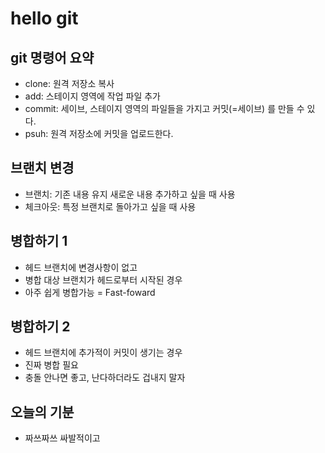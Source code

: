 # hello git

## git 명령어 요약

- clone: 원격 저장소 복사
- add: 스테이지 영역에 작업 파일 추가
- commit: 세이브, 스테이지 영역의 파일들을 가지고 커밋(=세이브) 를 만들 수 있다.
- psuh: 원격 저장소에 커밋을 업로드한다.

## 브랜치 변경

- 브랜치: 기존 내용 유지 새로운 내용 추가하고 싶을 때 사용
- 체크아웃: 특정 브랜치로 돌아가고 싶을 때 사용

## 병합하기 1 

- 헤드 브랜치에 변경사항이 없고
- 병합 대상 브랜치가 헤드로부터 시작된 경우
- 아주 쉽게 병합가능 = Fast-foward

## 병합하기 2

- 헤드 브랜치에 추가적이 커밋이 생기는 경우
- 진짜 병합 필요
- 충돌 안나면 좋고, 난다하더라도 겁내지 말자

## 오늘의 기분

- 짜쓰짜쓰 싸발적이고